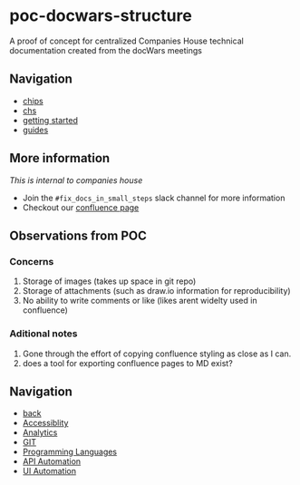 # poc-docwars-structure

A proof of concept for centralized Companies House technical documentation created from the docWars meetings

## Navigation

- [chips](chips/)
- [chs](chs/)
- [getting started](getting_started/)
- [guides](guides/) 

## More information

*This is internal to companies house*

- Join the `#fix_docs_in_small_steps` slack channel for more information
- Checkout our [confluence page](https://companieshouse.atlassian.net/wiki/spaces/DEV/pages/1729003595/Fix+our+Docs+Overview)

## Observations from POC
### Concerns
1. Storage of images (takes up space in git repo)
2. Storage of attachments (such as draw.io information for reproducibility)
3. No ability to write comments or like (likes arent widelty used in confluence)

### Aditional notes
1. Gone through the effort of copying confluence styling as close as I can. 
2. does a tool for exporting confluence pages to MD exist?

## Navigation

- [back](../)
- [Accessiblity](accessiblity/)
- [Analytics](analytics/)
- [GIT](git/)
- [Programming Languages](programming_languages/)
- [API Automation](api_automation/)
- [UI Automation](UI_Automation/)